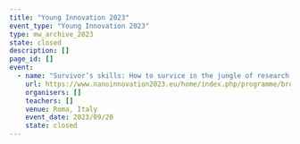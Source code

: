 ```yaml
---
title: "Young Innovation 2023"
event_type: "Young Innovation 2023"
type: mw_archive_2023
state: closed
description: []
page_id: []
event:
  - name: "Survivor’s skills: How to survice in the jungle of research (II) - Focus on communication, interpersonal and career development skills"
    url: https://www.nanoinnovation2023.eu/home/index.php/programme/breakout-sessions
    organisers: []
    teachers: []
    venue: Roma, Italy
    event_date: 2023/09/20
    state: closed
---
```




